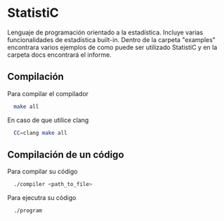 
# StatistiC

Lenguaje de programación orientado a la estadística. Incluye varias funcionalidades de estadística built-in. Dentro de la carpeta "examples" encontrara varios ejemplos de como puede ser utilizado StatistiC y en la carpeta docs encontrará el informe.


## Compilación

Para compilar el compilador

```bash
  make all
```
En caso de que utilice clang
```bash
  CC=clang make all
```

  
## Compilación de un código

Para compilar su código

```bash 
  ./compiler <path_to_file>
```
Para ejecutra su código

```bash 
  ./program
```


